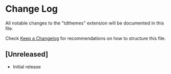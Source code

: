 # Change Log

All notable changes to the "tdthemes" extension will be documented in this file.

Check [Keep a Changelog](http://keepachangelog.com/) for recommendations on how to structure this file.

## [Unreleased]

- Initial release
